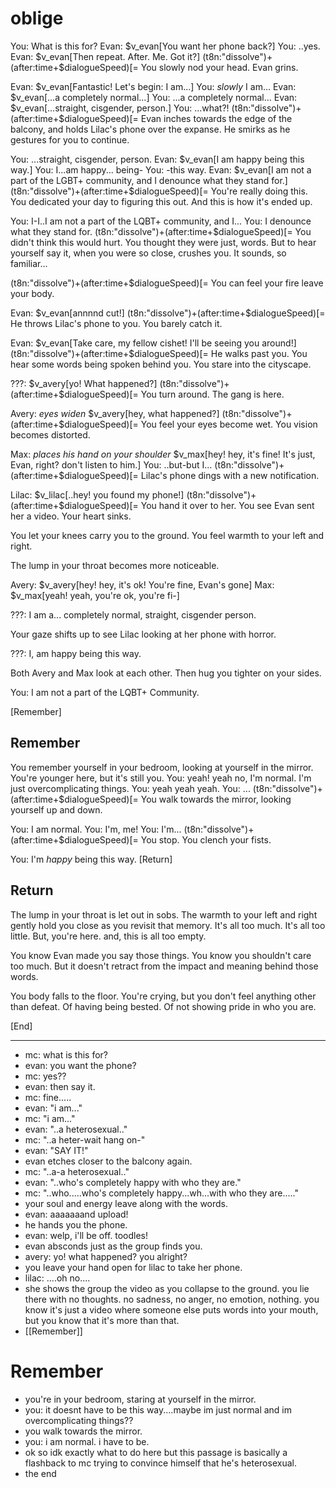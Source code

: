 # oblige
You: What is this for?
Evan: $v_evan[You want her phone back?]
You: ..yes.
Evan: $v_evan[Then repeat. After. Me. Got it?]
(t8n:"dissolve")+(after:time+$dialogueSpeed)[=
You slowly nod your head.
Evan grins.

Evan: $v_evan[Fantastic! Let's begin: I am...]
You: *slowly* I am...
Evan: $v_evan[...a completely normal...]
You: ...a completely normal...
Evan: $v_evan[...straight, cisgender, person.]
You: ...what?!
(t8n:"dissolve")+(after:time+$dialogueSpeed)[=
Evan inches towards the edge of the balcony, and holds Lilac's phone over the expanse.
He smirks as he gestures for you to continue.

You: ...straight, cisgender, person.
Evan: $v_evan[I am happy being this way.]
You: I...am happy... being-
You: -this way.
Evan: $v_evan[I am not a part of the LGBT+ community, and I denounce what they stand for.]
(t8n:"dissolve")+(after:time+$dialogueSpeed)[=
You're really doing this.
You dedicated your day to figuring this out.
And this is how it's ended up.

You: I-I..I am not a part of the LQBT+ community, and I...
You: I denounce what they stand for.
(t8n:"dissolve")+(after:time+$dialogueSpeed)[=
You didn't think this would hurt.
You thought they were just, words.
But to hear yourself say it, when you were so close, crushes you.
It sounds, so familiar...

(t8n:"dissolve")+(after:time+$dialogueSpeed)[=
You can feel your fire leave your body.


Evan: $v_evan[annnnd cut!]
(t8n:"dissolve")+(after:time+$dialogueSpeed)[=
He throws Lilac's phone to you.
You barely catch it.

Evan: $v_evan[Take care, my fellow cishet! I'll be seeing you around!]
(t8n:"dissolve")+(after:time+$dialogueSpeed)[=
He walks past you.
You hear some words being spoken behind you.
You stare into the cityscape.

???: $v_avery[yo! What happened?]
(t8n:"dissolve")+(after:time+$dialogueSpeed)[=
You turn around.
The gang is here.

Avery: *eyes widen* $v_avery[hey, what happened?]
(t8n:"dissolve")+(after:time+$dialogueSpeed)[=
You feel your eyes become wet.
You vision becomes distorted.

Max: *places his hand on your shoulder* $v_max[hey! hey, it's fine! It's just, Evan, right? don't listen to him.]
You: ..but-but I...
(t8n:"dissolve")+(after:time+$dialogueSpeed)[=
Lilac's phone dings with a new notification.

Lilac: $v_lilac[..hey! you found my phone!]
(t8n:"dissolve")+(after:time+$dialogueSpeed)[=
You hand it over to her.
You see Evan sent her a video.
Your heart sinks.

You let your knees carry you to the ground.
You feel warmth to your left and right.

The lump in your throat becomes more noticeable.

Avery: $v_avery[hey! hey, it's ok! You're fine, Evan's gone]
Max: $v_max[yeah! yeah, you're ok, you're fi-]

???: I am a... completely normal, straight, cisgender person.

Your gaze shifts up to see Lilac looking at her phone with horror.

???: I, am happy being this way.

Both Avery and Max look at each other.
Then hug you tighter on your sides.

You: I am not a part of the LQBT+ Community.

[Remember]

## Remember
You remember yourself in your bedroom, looking at yourself in the mirror.
You're younger here, but it's still you.
You: yeah! yeah no, I'm normal. I'm just overcomplicating things.
You: yeah yeah yeah.
You: ...
(t8n:"dissolve")+(after:time+$dialogueSpeed)[=
You walk towards the mirror, looking yourself up and down.

You: I am normal.
You: I'm, me!
You: I'm...
(t8n:"dissolve")+(after:time+$dialogueSpeed)[=
You stop.
You clench your fists.

You: I'm *happy* being this way.
[Return]

## Return
The lump in your throat is let out in sobs. The warmth to your left and right gently hold you close as you revisit that memory.
It's all too much.
It's all too little.
But, you're here.
and, this is all too empty.

You know Evan made you say those things.
You know you shouldn't care too much.
But it doesn't retract from the impact and meaning behind those words.

You body falls to the floor.
You're crying, but you don't feel anything other than defeat.
Of having being bested.
Of not showing pride in who you are.

[End]

---
- mc: what is this for?
- evan: you want the phone?
- mc: yes??
- evan: then say it.
- mc: fine.....
- evan: "i am..."
- mc: "i am..."
- evan: "..a heterosexual.."
- mc: "..a heter-wait hang on-"
- evan: "SAY IT!"
- evan etches closer to the balcony again.
- mc: "..a-a heterosexual.."
- evan: "..who's completely happy with who they are."
- mc: "..who.....who's completely happy...wh...with who they are....."
- your soul and energy leave along with the words.
- evan: aaaaaaand upload!
- he hands you the phone.
- evan: welp, i'll be off. toodles!
- evan absconds just as the group finds you.
- avery: yo! what happened? you alright?
- you leave your hand open for lilac to take her phone.
- lilac: ....oh no....
- she shows the group the video as you collapse to the ground. you lie there with no thoughts. no sadness, no anger, no emotion, nothing. you know it's just a video where someone else puts words into your mouth, but you know that it's more than that.
- [[Remember]]

# Remember

- you're in your bedroom, staring at yourself in the mirror.
- you: it doesnt have to be this way....maybe im just normal and im overcomplicating things??
- you walk towards the mirror.
- you: i am normal. i have to be.
- ok so idk exactly what to do here but this passage is basically a flashback to mc trying to convince himself that he's heterosexual.
- the end